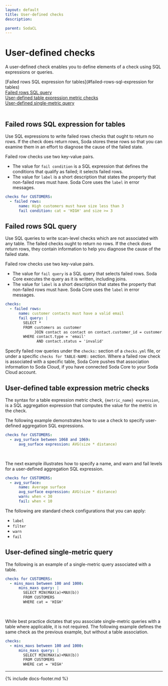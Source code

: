 ```yaml
---
layout: default
title: User-defined checks
description: 

parent: SodaCL
---
```


# User-defined checks

A user-defined check enables you to define elements of a check using SQL expressions or queries.

[Failed rows SQL expression for tables](#failed-rows-sql-expression for tables)<br />
[Failed rows SQL query](#failed-rows-swl-query)<br />
[User-defined table expression metric checks](#user-defined-table-expression-metric-checks)<br />
[User-defined single-metric query](#user-defined-single-metric-query)<br />
<br />


## Failed rows SQL expression for tables

Use SQL expressions to write failed rows checks that ought to return no rows. If the check does return rows, Soda stores these rows so that you can examine them in an effort to diagnose the cause of the failed state. 

Failed row checks use two key-value pairs.
* The value for `fail condition` is a SQL expression that defines the conditions that qualify as failed; it selects failed rows. 
* The value for `label` is a short description that states the property that non-failed rows must have. Soda Core uses the `label` in error messages.

```yaml
checks for CUSTOMERS:
  - failed rows:
      name: High customers must have size less than 3
      fail condition: cat = 'HIGH' and size >= 3
```

<!--
(Coming soon) add example that shows how variables are used in the rows fail when expression

(Coming soon) doc when/how Soda Cloud sync identity gets updated, how to prevent it.
-->

## Failed rows SQL query

Use SQL queries to write scan-level checks which are not associated with any table. The failed checks ought to return no rows. If the check does return rows, they contain information to help you diagnose the cause of the failed state.

Failed row checks use two key-value pairs.
* The value for `fail query` is a SQL query that selects failed rows. Soda Core executes the query as it is written, including joins.
* The value for `label` is a short description that states the property that non-failed rows must have. Soda Core uses the `label` in error messages.

```yaml
checks:
  - failed rows:
      name: customer contacts must have a valid email
      fail query: |
        SELECT *
        FROM customers as customer
             JOIN contact as contact on contact.customer_id = customer.id
        WHERE contact.type = 'email'
              AND contact.status = 'invalid'
```

Specify failed row queries  under the `checks:` section of a `checks.yml` file, or under a specific `checks for TABLE-NAME:` section. Where a failed row check is associated with a specific table, Soda Core pushes that association information to Soda Cloud, if you have connected Soda Core to your Soda Cloud account.


## User-defined table expression metric checks

The syntax for a table expression metric check, `{metric_name} expression`, is a SQL aggregation expression that computes the value for the metric in the check.

The following example demonstrates how to use a check to specify user-defined aggregation SQL expressions.
```yaml
checks for CUSTOMERS:
  - avg_surface between 1068 and 1069:
      avg_surface expression: AVG(size * distance)
```

<br />

The next example illustrates how to specify a name, and warn and fail levels for a user-defined aggregation SQL expression.
```yaml
checks for CUSTOMERS:
  - avg_surface:
      name: Average surface
      avg_surface expression: AVG(size * distance)
      warn: when < 30
      fail: when < 10
```

The following are standard check configurations that you can apply: 
* `label` 
* `filter`
* `warn`
* `fail`

## User-defined single-metric query

The following is an example of a single-metric query associated with a table.
```yaml
checks for CUSTOMERS:
  - mins_maxs between 100 and 1000:
      mins_maxs query: |
        SELECT MIN(MAX(a)+MAX(b))
        FROM CUSTOMERS
        WHERE cat = 'HIGH'
```

<br />

While best practice dictates that you associate single-metric queries with a table where applicable, it is not required. The following example defines the same check as the previous example, but without a table association.
```yaml
checks:
  - mins_maxs between 100 and 1000:
      mins_maxs query: |
        SELECT MIN(MAX(a)+MAX(b))
        FROM CUSTOMERS
        WHERE cat = 'HIGH'
```
<!--
## User-defined multi numeric metrics query

(Coming soon)
```yaml
checks:
  - min_maxs between 100 and 1000:
  - max_mins between 10 and 500:

queries:
   mins and maxs: |
       SELECT MIN(MAX(a)+MAX(b)) as min_maxs,
       MAX(MIN(a)+MIN(b)) as max_mins
       FROM CUSTOMERS
       WHERE cat = 'HIGH'
```

Aliases in the select statement will be used to map the query results to metrics in the checks and then checks are executed with the query results.
-->
---
{% include docs-footer.md %}
